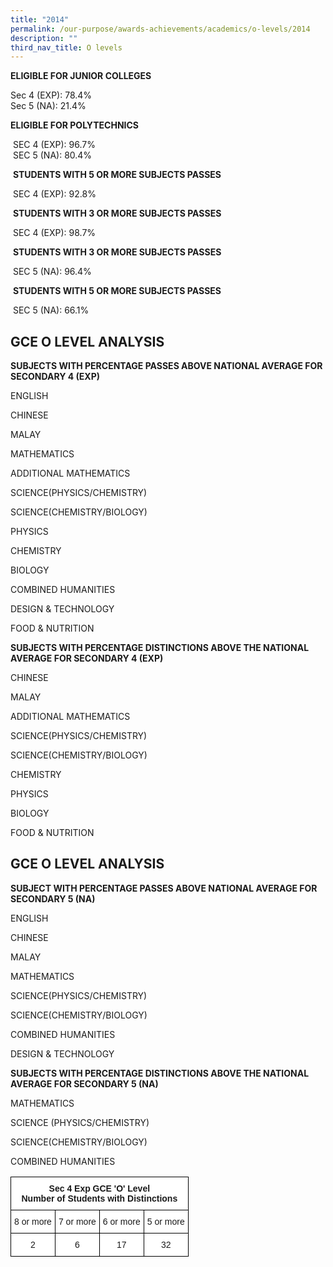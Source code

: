 ```yaml
---
title: "2014"
permalink: /our-purpose/awards-achievements/academics/o-levels/2014
description: ""
third_nav_title: O levels
---
```

**ELIGIBLE FOR JUNIOR COLLEGES**

Sec 4 (EXP): 78.4% <br>
Sec 5 (NA): 21.4% <br>

**ELIGIBLE FOR POLYTECHNICS**  

 SEC 4 (EXP): 96.7%  <br>
 SEC 5 (NA): 80.4%    <br>
  
 **STUDENTS WITH 5 OR MORE SUBJECTS PASSES**  
 
 SEC 4 (EXP): 92.8%    
  
 **STUDENTS WITH 3 OR MORE SUBJECTS PASSES**  
 
 SEC 4 (EXP): 98.7%    
  
 **STUDENTS WITH 3 OR MORE SUBJECTS PASSES**  
 
 SEC 5 (NA): 96.4%    
  
 **STUDENTS WITH 5 OR MORE SUBJECTS PASSES**  
 
 SEC 5 (NA): 66.1%
 
## GCE O LEVEL ANALYSIS  

**SUBJECTS WITH PERCENTAGE PASSES ABOVE NATIONAL AVERAGE FOR SECONDARY 4 (EXP)**

ENGLISH

CHINESE

MALAY

MATHEMATICS

ADDITIONAL MATHEMATICS

SCIENCE(PHYSICS/CHEMISTRY)

SCIENCE(CHEMISTRY/BIOLOGY)

PHYSICS

CHEMISTRY

BIOLOGY

COMBINED HUMANITIES

DESIGN & TECHNOLOGY

FOOD & NUTRITION

**SUBJECTS WITH PERCENTAGE DISTINCTIONS ABOVE THE NATIONAL AVERAGE FOR SECONDARY 4 (EXP)**

CHINESE

MALAY

ADDITIONAL MATHEMATICS

SCIENCE(PHYSICS/CHEMISTRY)

SCIENCE(CHEMISTRY/BIOLOGY)

CHEMISTRY

PHYSICS

BIOLOGY

FOOD & NUTRITION

## GCE O LEVEL ANALYSIS

**SUBJECT WITH PERCENTAGE PASSES ABOVE NATIONAL AVERAGE FOR SECONDARY 5 (NA)**

ENGLISH

CHINESE

MALAY

MATHEMATICS

SCIENCE(PHYSICS/CHEMISTRY)

SCIENCE(CHEMISTRY/BIOLOGY)

COMBINED HUMANITIES

DESIGN & TECHNOLOGY

  

**SUBJECTS WITH PERCENTAGE DISTINCTIONS ABOVE THE NATIONAL AVERAGE FOR SECONDARY 5 (NA)**

MATHEMATICS

SCIENCE (PHYSICS/CHEMISTRY)

SCIENCE(CHEMISTRY/BIOLOGY)

COMBINED HUMANITIES

<style type="text/css">
.tg  {border-collapse:collapse;border-spacing:0;}
.tg td{border-color:black;border-style:solid;border-width:1px;font-family:Arial, sans-serif;font-size:14px;
  overflow:hidden;padding:10px 5px;word-break:normal;}
.tg th{border-color:black;border-style:solid;border-width:1px;font-family:Arial, sans-serif;font-size:14px;
  font-weight:normal;overflow:hidden;padding:10px 5px;word-break:normal;}
.tg .tg-9hzb{background-color:#FFF;font-weight:bold;text-align:center;vertical-align:top}
.tg .tg-f4yw{background-color:#FFF;text-align:center;vertical-align:middle}
.tg .tg-7yig{background-color:#FFF;text-align:center;vertical-align:top}
</style>
<table class="tg">
<thead>
  <tr>
    <th class="tg-9hzb" colspan="4">Sec 4 Exp GCE 'O' Level<br>Number of Students with Distinctions</th>
  </tr>
</thead>
<tbody>
  <tr>
    <td class="tg-f4yw"> 8 or more</td>
    <td class="tg-7yig">7 or more </td>
    <td class="tg-f4yw"> 6 or more</td>
    <td class="tg-7yig">5 or more </td>
  </tr>
  <tr>
    <td class="tg-f4yw">2</td>
    <td class="tg-f4yw">6</td>
    <td class="tg-f4yw">17</td>
    <td class="tg-f4yw">32</td>
  </tr>
</tbody>
</table>